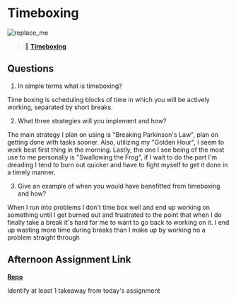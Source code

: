 # Timeboxing

![replace_me](https://codeworks.blob.core.windows.net/public/assets/img/illustrations/placeholder.svg)
> **📖 [Timeboxing](https://codeworksacademy.com/fs-student-guide/resources/wk5/03-Timeboxing)**

## Questions

1. In simple terms what is timeboxing?

Time boxing is scheduling blocks of time in which you will be actively working, separated by short breaks. 

2. What three strategies will you implement and how?

The main strategy I plan on using is "Breaking Parkinson's Law", plan on getting done with tasks sooner. Also, utilizing my "Golden Hour", I seem to work best first thing in the morning. Lastly, the one I see being of the most use to me personally is "Swallowing the Frog", if I wait to do the part I'm dreading I tend to burn out quicker and have to fight myself to get it done in a timely manner.

3. Give an example of when you would have benefitted from timeboxing and how? 

When I run into problems I don't time box well and end up working on something until I get burned out and frustrated to the point that when I do finally take a break it's hard for me to want to go back to working on it. I end up wasting more time during breaks than I make up by working no a problem straight through 

## Afternoon Assignment Link

**[Repo](https://github.com/fullmer24/Planets)**

Identify at least 1 takeaway from today's assignment
